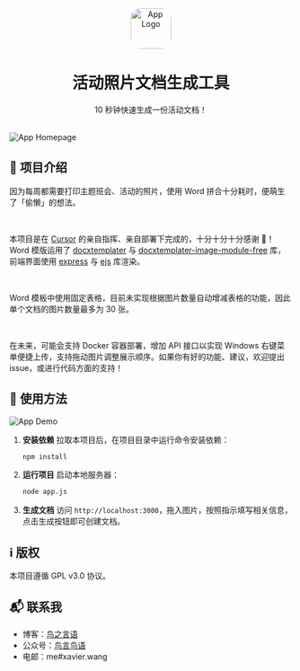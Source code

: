 <div align="center">
  <img src="README_Files/Icon.jpg" style="width: 72px; height: auto; border-radius: 25%;" alt="App Logo">
  <h1>活动照片文档生成工具</h1>
  <p>10 秒钟快速生成一份活动文档！</p>
</div>
<br />

<img src="README_Files/Homepage.jpg" style="align: center; border-radius: 5%;" alt="App Homepage">

## :star2: 项目介绍

因为每周都需要打印主题班会、活动的照片，使用 Word 拼合十分耗时，便萌生了「偷懒」的想法。

<br />

本项目是在 [Cursor](https://www.cursor.com/) 的亲自指挥、亲自部署下完成的，十分十分十分感谢 🙏！Word 模版运用了 [docxtemplater](https://www.npmjs.com/package/docxtemplater) 与 [docxtemplater-image-module-free](https://www.npmjs.com/package/docxtemplater-image-module-free) 库，前端界面使用 [express](https://www.npmjs.com/package/express) 与 [ejs](https://www.npmjs.com/package/ejs) 库渲染。

<br />

Word 模板中使用固定表格，目前未实现根据图片数量自动增减表格的功能，因此单个文档的图片数量最多为 30 张。

<br />

在未来，可能会支持 Docker 容器部署，增加 API 接口以实现 Windows 右键菜单便捷上传，支持拖动图片调整展示顺序。如果你有好的功能、建议，欢迎提出 issue，或进行代码方面的支持！

## :eyes: 使用方法

<img src="README_Files/Demo.gif" style="border-radius: 5%;" alt="App Demo">

1. **安装依赖**
   拉取本项目后，在项目目录中运行命令安装依赖：
   ```bash
   npm install
   ```
2. **运行项目**
   启动本地服务器：
   ```bash
   node app.js
   ```
3. **生成文档**
   访问 `http://localhost:3000`，拖入图片，按照指示填写相关信息，点击生成按钮即可创建文档。

## :information_source: 版权

本项目遵循 GPL v3.0 协议。

## :mailbox_with_mail: 联系我

- 博客：[鸟之言语](https://xavier.wang/)
- 公众号：[鸟言鸟语](http://weixin.qq.com/r/mp/SyhTV57E11arKdo0b33P)
- 电邮：me#xavier.wang
